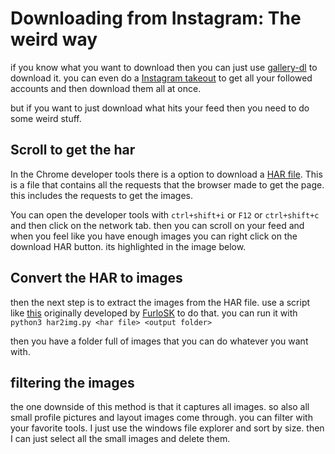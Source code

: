 # Downloading from Instagram: The weird way

if you know what you want to download then you can just use [gallery-dl](https://github.com/mikf/gallery-dl) to download it. you can even do a [Instagram takeout](https://help.instagram.com/181231772500920) to get all your followed accounts and then download them all at once.

but if you want to just download what hits your feed then you need to do some weird stuff.

## Scroll to get the har

In the Chrome developer tools there is a option to download a [HAR file](https://en.wikipedia.org/wiki/HAR_(file_format)). This is a file that contains all the requests that the browser made to get the page. this includes the requests to get the images.

You can open the developer tools with `ctrl+shift+i` or `F12` or `ctrl+shift+c` and then click on the network tab. then you can scroll on your feed and when you feel like you have enough images you can right click on the download HAR button. its highlighted in the image below.

## Convert the HAR to images

then the next step is to extract the images from the HAR file. use a script like [this](https://gist.github.com/FurloSK/0477e01024f701db42341fc3223a5d8c) originally developed by [FurloSK](https://gist.github.com/FurloSK) to do that. you can run it with `python3 har2img.py <har file> <output folder>`

then you have a folder full of images that you can do whatever you want with.

## filtering the images

the one downside of this method is that it captures all images. so also all small profile pictures and layout images come through. you can filter with your favorite tools. I just use the windows file explorer and sort by size. then I can just select all the small images and delete them.
